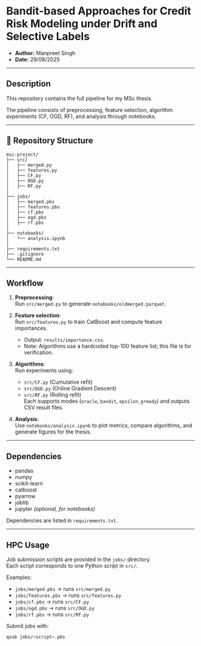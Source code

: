 # Bandit-based Approaches for Credit Risk Modeling under Drift and Selective Labels

- **Author:** Manpreet Singh  
- **Date:** 29/08/2025  

---

## Description

This repository contains the full pipeline for my MSc thesis.  

The pipeline consists of preprocessing, feature selection, algorithm experiments (CF, OGD, RF), and analysis through notebooks.  

---
## 📂 Repository Structure

```text
msc-project/
├── src/
│   ├── merged.py             
│   ├── features.py         
│   ├── CF.py           
│   ├── OGD.py            
│   ├── RF.py             
│
├── jobs/                     
│   ├── merged.pbs
│   ├── features.pbs
│   ├── cf.pbs
│   ├── ogd.pbs
│   ├── rf.pbs
│
├── notebooks/                
│   └── analysis.ipynb
│
├── requirements.txt
├── .gitignore
└── README.md
```
---


## Workflow

1. **Preprocessing**:  
   Run `src/merged.py` to generate `notebooks/oldmerged.parquet`.  

2. **Feature selection**:  
   Run `src/features.py` to train CatBoost and compute feature importances.  
   - Output: `results/importance.csv`.  
   - Note: Algorithms use a hardcoded top-100 feature list; this file is for verification.  

3. **Algorithms**:  
   Run experiments using:  
   - `src/CF.py` (Cumulative refit)  
   - `src/OGD.py` (Online Gradient Descent)  
   - `src/RF.py` (Rolling refit)  
   Each supports modes (`oracle`, `bandit`, `epsilon_greedy`) and outputs CSV result files.  

4. **Analysis**:  
   Use `notebooks/analysis.ipynb` to plot metrics, compare algorithms, and generate figures for the thesis.  

---

## Dependencies

- pandas  
- numpy  
- scikit-learn  
- catboost  
- pyarrow  
- joblib  
- jupyter *(optional, for notebooks)*  

Dependencies are listed in `requirements.txt`.  

---

## HPC Usage

Job submission scripts are provided in the `jobs/` directory.  
Each script corresponds to one Python script in `src/`.  

Examples:  
- `jobs/merged.pbs` → runs `src/merged.py`  
- `jobs/features.pbs` → runs `src/features.py`  
- `jobs/cf.pbs` → runs `src/CF.py`  
- `jobs/ogd.pbs` → runs `src/OGD.py`  
- `jobs/rf.pbs` → runs `src/RF.py`  

Submit jobs with:  
```bash
qsub jobs/<script>.pbs     



